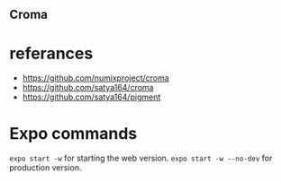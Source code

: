 ## Croma

# referances
* https://github.com/numixproject/croma
* https://github.com/satya164/croma
* https://github.com/satya164/pigment


# Expo commands
``` expo start -w ``` for starting the web version.
``` expo start -w --no-dev ``` for production version. 